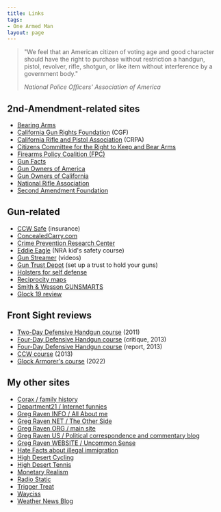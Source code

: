 ```yaml
---
title: Links
tags:
- One Armed Man
layout: page
---
```


> "We feel that an American citizen of voting age and good character should have the right to purchase without restriction a handgun, pistol, revolver, rifle, shotgun, or like item without interference by a government body."
>
> <cite>National Police Officers' Association of America</cite>

## 2nd-Amendment-related sites

- [Bearing Arms](https://bearingarms.com/)
- [California Gun Rights Foundation](https://www.cagunrights.org/) (CGF)
- [California Rifle and Pistol Association](https://crpa.org) (CRPA)
- [Citizens Committee for the Right to Keep and Bear Arms](https://www.ccrkba.org)
- [Firearms Policy Coalition (FPC)](https://www.firearmspolicy.org/)
- [Gun Facts](https://www.gunfacts.info/)
- [Gun Owners of America](https://gunowners.org)
- [Gun Owners of California](https://www.gunownersca.com)
- [National Rifle Association](https://www.nra.org/)
- [Second Amendment Foundation](https://www.saf.org)

## Gun-related

- [CCW Safe](https://ccwsafe.com) (insurance)
- [ConcealedCarry.com](https://www.concealedcarry.com)
- [Crime Prevention Research Center](https://crimeresearch.org/)
- [Eddie Eagle](https://eddieeagle.nra.org) (NRA kid's safety course)
- [Gun Streamer](https://gunstreamer.com) (videos)
- [Gun Trust Depot](https://guntrustdepot.com/) (set up a trust to hold your guns)
- [Holsters for self defense](https://ammo.com/articles/holsters-self-defense-carrying-concealed)
- [Reciprocity maps](https://www.usacarry.com/concealed_carry_permit_reciprocity_maps.html)
- [Smith & Wesson GUNSMARTS](https://www.smith-wesson.com/gunsmarts/)
- [Glock 19 review](https://www.glocknut.com/20130506-handgun-comparison/)

## Front Sight reviews

- [Two-Day Defensive Handgun course](https://www.trigger-treat.com/front-sight/20110920-front-sight-2-day/) (2011)
- [Four-Day Defensive Handgun course](https://www.trigger-treat.com/front-sight/20130503-front-sight-4-day/) (critique, 2013)
- [Four-Day Defensive Handgun course](https://www.trigger-treat.com/front-sight/20130506-front-sight-2013/) (report, 2013)
- [CCW course](https://www.trigger-treat.com/front-sight/20130507-front-sight-ccw/) (2013)
- [Glock Armorer's course](https://www.trigger-treat.com/front-sight/20220223-fs-glock-armorer-course/) (2022)

## My other sites

- [Corax / family history](https://www.corax.org/)
- [Department21 / Internet funnies](https://www.department21.org/)
- [Greg Raven INFO / All About me](https://www.gregraven.info/)
- [Greg Raven NET / The Other Side](https://www.gregraven.net/)
- [Greg Raven ORG / main site](https://www.gregraven.org/)
- [Greg Raven US / Political correspondence and commentary blog](https://www.gregraven.us/)
- [Greg Raven WEBSITE / Uncommon Sense](https://www.gregraven.website/)
- [Hate Facts about illegal immigration](https://www.hatefacts.com/)
- [High Desert Cycling](https://www.hdcycling.org/)
- [High Desert Tennis](https://www.hdtennis.com/)
- [Monetary Realism](https://www.infogristle.com)
- [Radio Static](https://www.greg-raven.com)
- [Trigger Treat](https://www.trigger-treat.com)
- [Wayciss](https://www.wayciss.com)
- [Weather News Blog](https://weathernewsblog.WordPress.com)
